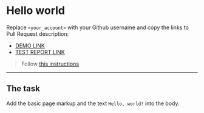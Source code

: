 # Hello world
Replace `<your_account>` with your Github username and copy the links to Pull Request description:
- [DEMO LINK](https://vanyachyzh.github.io/layout_hello-world/)
- [TEST REPORT LINK](https://vanyachyzh.github.io/layout_hello-world/report/html_report/)

> Follow [this instructions](https://mate-academy.github.io/layout_task-guideline/#how-to-solve-the-layout-tasks-on-github)
___

## The task 
Add the basic page markup and the text `Hello, world!` into the body.
